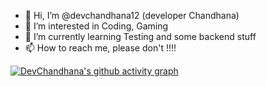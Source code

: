 - 👋 Hi, I’m @devchandhana12 (developer Chandhana)
- 👀 I’m interested in Coding, Gaming
- 🌱 I’m currently learning Testing and some backend stuff
- 📫 How to reach me, please don't !!!!

[![DevChandhana's github activity graph](https://github-readme-activity-graph.vercel.app/graph?username=devchandhana12&theme=github-compact)](https://github.com/devchandhana12/github-readme-activity-graph)
